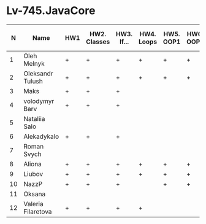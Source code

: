 # Lv-745.JavaCore

N|Name| HW1 | HW2. Classes|HW3. If...|HW4. Loops|HW5. OOP1 |HW6. OOP2 |HW7. Inner classes| HW8. Collection1 | HW9. Collection2|HW10. String|HW11. Exception |HW12. Java8.1 |HW13. Java8.2 | HW14. Threads | HW15. IO
--|--|--|--|--|--|--|--|--|--|--|--|--|--|--|--|--
1|Oleh Melnyk|+|+|+|+|+|+|.||||||  
2|Oleksandr Tulush|+|+|+|+|+|+|+|+|+|+|+|+|  
3|Maks|+|+|+||||||||||  
4|volodymyr Barv|+|+|+||||||||||  
5|Nataliia Salo|||||||||||||  
6|Alekadykalo|+|+|+||||||||||  
7|Roman Svych|||||||||||||  
8|Aliona|+|+|+|+|+|+|+|+|||||  
9|Liubov|+|+|+|+|+|+|||||||  
10|NazzP|+|+|+||+|+|+||||||  
11|Oksana|||||||||||||  
12|Valeria Filaretova|+|+|+|+|||||||||
